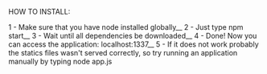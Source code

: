 HOW TO INSTALL:

1 - Make sure that you have node installed globally__
2 - Just type npm start__
3 - Wait until all dependencies be downloaded__
4 - Done! Now you can access the application: localhost:1337__
5 - If it does not work probably the statics files wasn't served correctly, so try running an application manually by typing node app.js